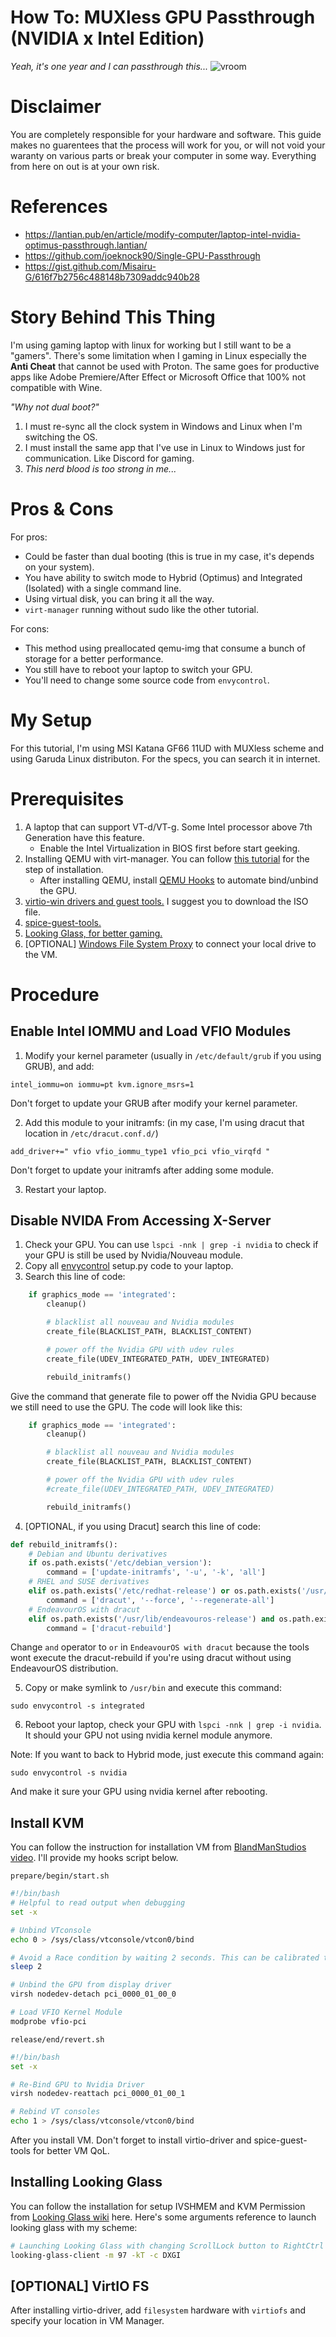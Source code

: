 # How To: MUXless GPU Passthrough (NVIDIA x Intel Edition)
*Yeah, it's one year and I can passthrough this...*
![vroom](./img/vroom.jpg)

# Disclaimer
You are completely responsible for your hardware and software. This guide makes no guarentees that the process will work for you, or will not void your waranty on various parts or break your computer in some way. Everything from here on out is at your own risk.

# References
- https://lantian.pub/en/article/modify-computer/laptop-intel-nvidia-optimus-passthrough.lantian/
- https://github.com/joeknock90/Single-GPU-Passthrough
- https://gist.github.com/Misairu-G/616f7b2756c488148b7309addc940b28

# Story Behind This Thing
I'm using gaming laptop with linux for working but I still want to be a "gamers". There's some limitation when I gaming in Linux especially the **Anti Cheat** that cannot be used with Proton. The same goes for productive apps like Adobe Premiere/After Effect or Microsoft Office that 100% not compatible with Wine.

*"Why not dual boot?"*

1. I must re-sync all the clock system in Windows and Linux when I'm switching the OS.
2. I must install the same app that I've use in Linux to Windows just for communication. Like Discord for gaming.
3. *This nerd blood is too strong in me...*

# Pros & Cons
For pros:
- Could be faster than dual booting (this is true in my case, it's depends on your system).
- You have ability to switch mode to Hybrid (Optimus) and Integrated (Isolated) with a single command line.
- Using virtual disk, you can bring it all the way.
- `virt-manager` running without sudo like the other tutorial.

For cons:
- This method using preallocated qemu-img that consume a bunch of storage for a better performance.
- You still have to reboot your laptop to switch your GPU.
- You'll need to change some source code from `envycontrol`.

# My Setup
For this tutorial, I'm using MSI Katana GF66 11UD with MUXless scheme and using Garuda Linux distributon. For the specs, you can search it in internet.

# Prerequisites
1. A laptop that can support VT-d/VT-g. Some Intel processor above 7th Generation have this feature.
    - Enable the Intel Virtualization in BIOS first before start geeking.
2. Installing QEMU with virt-manager. You can follow [this tutorial](https://computingforgeeks.com/install-kvm-qemu-virt-manager-arch-manjar/) for the step of installation.
    - After installing QEMU, install [QEMU Hooks](https://computingforgeeks.com/install-kvm-qemu-virt-manager-arch-manjar/) to automate bind/unbind the GPU.
3. [virtio-win drivers and guest tools.](https://github.com/virtio-win/virtio-win-pkg-scripts/blob/master/README.md) I suggest you to download the ISO file.
4. [spice-guest-tools.](https://www.spice-space.org/download.html#windows-binaries)
5. [Looking Glass, for better gaming.](https://looking-glass.io/)
6. [OPTIONAL] [Windows File System Proxy](https://computingforgeeks.com/install-kvm-qemu-virt-manager-arch-manjar/) to connect your local drive to the VM.

# Procedure
## Enable Intel IOMMU and Load VFIO Modules
1. Modify your kernel parameter (usually in `/etc/default/grub` if you using GRUB), and add:
```
intel_iommu=on iommu=pt kvm.ignore_msrs=1
```
Don't forget to update your GRUB after modify your kernel parameter.

2. Add this module to your initramfs: (in my case, I'm using dracut that location in `/etc/dracut.conf.d/`)
```
add_driver+=" vfio vfio_iommu_type1 vfio_pci vfio_virqfd "
```
Don't forget to update your initramfs after adding some module.

3. Restart your laptop.

## Disable NVIDA From Accessing X-Server
1. Check your GPU. You can use `lspci -nnk | grep -i nvidia` to check if your GPU is still be used by Nvidia/Nouveau module.
2. Copy all [envycontrol](https://github.com/bayasdev/envycontrol) setup.py code to your laptop.
3. Search this line of code:
```py
    if graphics_mode == 'integrated':
        cleanup()

        # blacklist all nouveau and Nvidia modules
        create_file(BLACKLIST_PATH, BLACKLIST_CONTENT)

        # power off the Nvidia GPU with udev rules
        create_file(UDEV_INTEGRATED_PATH, UDEV_INTEGRATED)

        rebuild_initramfs()
```
Give the command that generate file to power off the Nvidia GPU because we still need to use the GPU. The code will look like this:
```py
    if graphics_mode == 'integrated':
        cleanup()

        # blacklist all nouveau and Nvidia modules
        create_file(BLACKLIST_PATH, BLACKLIST_CONTENT)

        # power off the Nvidia GPU with udev rules
        #create_file(UDEV_INTEGRATED_PATH, UDEV_INTEGRATED)

        rebuild_initramfs()
```
4. [OPTIONAL, if you using Dracut] search this line of code:
```py
def rebuild_initramfs():
    # Debian and Ubuntu derivatives
    if os.path.exists('/etc/debian_version'):
        command = ['update-initramfs', '-u', '-k', 'all']
    # RHEL and SUSE derivatives
    elif os.path.exists('/etc/redhat-release') or os.path.exists('/usr/bin/zypper'):
        command = ['dracut', '--force', '--regenerate-all']
    # EndeavourOS with dracut
    elif os.path.exists('/usr/lib/endeavouros-release') and os.path.exists('/usr/bin/dracut'):
        command = ['dracut-rebuild']
```
Change `and` operator to `or` in `EndeavourOS with dracut` because the tools wont execute the dracut-rebuild if you're using dracut without using EndeavourOS distribution.

5. Copy or make symlink to `/usr/bin` and execute this command:
```
sudo envycontrol -s integrated
```
6. Reboot your laptop, check your GPU with `lspci -nnk | grep -i nvidia`. It should your GPU not using nvidia kernel module anymore.

Note: If you want to back to Hybrid mode, just execute this command again:
```
sudo envycontrol -s nvidia
```
And make it sure your GPU using nvidia kernel after rebooting.

## Install KVM
You can follow the instruction for installation VM from [BlandManStudios video](https://youtu.be/eTWf5D092VY?t=468). I'll provide my hooks script below.

`prepare/begin/start.sh`
```sh
#!/bin/bash
# Helpful to read output when debugging
set -x

# Unbind VTconsole
echo 0 > /sys/class/vtconsole/vtcon0/bind

# Avoid a Race condition by waiting 2 seconds. This can be calibrated to be shorter or longer if required for your system
sleep 2

# Unbind the GPU from display driver
virsh nodedev-detach pci_0000_01_00_0

# Load VFIO Kernel Module  
modprobe vfio-pci  
```

`release/end/revert.sh`
```sh
#!/bin/bash
set -x

# Re-Bind GPU to Nvidia Driver
virsh nodedev-reattach pci_0000_01_00_1

# Rebind VT consoles
echo 1 > /sys/class/vtconsole/vtcon0/bind
```

After you install VM. Don't forget to install virtio-driver and spice-guest-tools for better VM QoL.

## Installing Looking Glass
You can follow the installation for setup IVSHMEM and KVM Permission from [Looking Glass wiki](https://looking-glass.io/docs/B6/install/) here. Here's some arguments reference to launch looking glass with my scheme:
```sh
# Launching Looking Glass with changing ScrollLock button to RightCtrl
looking-glass-client -m 97 -kT -c DXGI
```

## [OPTIONAL] VirtIO FS
After installing virtio-driver, add `filesystem` hardware with `virtiofs` and specify your location in VM Manager.

